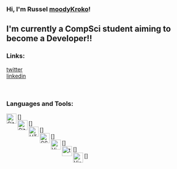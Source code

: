 ### Hi, I'm Russel [moodyKroko][website]!

## I'm currently a CompSci student aiming to become a Developer!!

### Links:
[twitter]   
[linkedin]   

<br/>

### Languages and Tools:
[<img align="left" alt="Git" width="26px" src="" />]   
[<img align="left" alt="GitHub" width="26px" src="" />]   
[<img align="left" alt="HTML5" width="26px" src="" />]   
[<img align="left" alt="CSS" width="26px" src="" />]   
[<img align="left" alt="Vim" width="26px" src="" />]   
[<img align="left" alt="terminal" width="26px" src="" />]   
[<img align="left" alt="Visual Studio Code" width="26px" src="https://raw.githubusercontent.com/moodyKroko/private_resources/main/images/vscode.png?token=AOEXVZJYP3C2JSGAWHWKXQ3BCL6NS" />]   

<br/>
<br/>

[website]:  https://lucky3forme.com
[twitter]:  #
[linkedin]: #